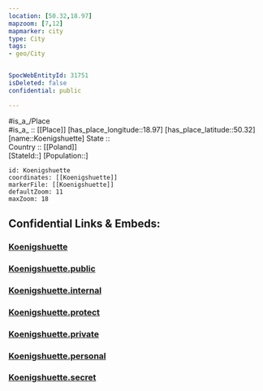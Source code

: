 ```yaml
---
location: [50.32,18.97] 
mapzoom: [7,12] 
mapmarker: city 
type: City
tags:
- geo/City


SpocWebEntityId: 31751
isDeleted: false
confidential: public

---
```

#is_a_/Place  
#is_a_ :: [[Place]] 
[has_place_longitude::18.97] 
[has_place_latitude::50.32] 
[name::Koenigshuette] 
State ::  
Country :: [[Poland]]  
[StateId::] 
[Population::] 



```leaflet
id: Koenigshuette
coordinates: [[Koenigshuette]] 
markerFile: [[Koenigshuette]] 
defaultZoom: 11 
maxZoom: 18
```


## Confidential Links & Embeds: 

### [Koenigshuette](/_Standards/Earth/Continent/Europe/Europe~East/Poland/Provinces~Poland/Silesian/City/Koenigshuette.md) 

### [Koenigshuette.public](/_public/Earth/Continent/Europe/Europe~East/Poland/Provinces~Poland/Silesian/City/Koenigshuette.public.md) 

### [Koenigshuette.internal](/_internal/Earth/Continent/Europe/Europe~East/Poland/Provinces~Poland/Silesian/City/Koenigshuette.internal.md) 

### [Koenigshuette.protect](/_protect/Earth/Continent/Europe/Europe~East/Poland/Provinces~Poland/Silesian/City/Koenigshuette.protect.md) 

### [Koenigshuette.private](/_private/Earth/Continent/Europe/Europe~East/Poland/Provinces~Poland/Silesian/City/Koenigshuette.private.md) 

### [Koenigshuette.personal](/_personal/Earth/Continent/Europe/Europe~East/Poland/Provinces~Poland/Silesian/City/Koenigshuette.personal.md) 

### [Koenigshuette.secret](/_secret/Earth/Continent/Europe/Europe~East/Poland/Provinces~Poland/Silesian/City/Koenigshuette.secret.md)

